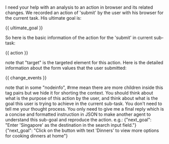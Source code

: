 I need your help with an analysis to an action in browser and its related changes.
We recorded an action of 'submit' by the user with his browser for the current task. His ultimate goal is:

{{ ultimate_goal }}

So here is the basic information of the action for the 'submit' in current sub-task:

{{ action }}

note that "target" is the targeted element for this action.
Here is the detailed information about the form values that the user submitted:

{{ change_events }}

note that in some "nodeinfo", #rme mean there are more children inside this tag pairs but we hide it for shorting the context.
You should think about what is the purpose of this action by the user, and think about what is the goal this user is trying to achieve in the current sub-task. You don't need to tell me your thought process. You only need to give me a final reply which is a concise and formatted instruction in JSON to make another agent to understand this sub-goal and reproduce the action. e.g.:
{"next_goal": "Enter 'Singapore' as the destination in the search input field."}
{"next_goal": "Click on the button with text 'Dinners' to view more options for cooking dinners at home"}